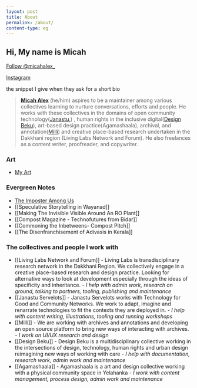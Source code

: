 ```yaml
---
layout: post
title: About
permalink: /about/
content-type: eg
---
```

## Hi, My name is Micah

<a href="https://twitter.com/micahalex\_?ref\_src=twsrc%5Etfw" class="twitter-follow-button" data-show-count="false">Follow @micahalex\_</a><script async src="https://platform.twitter.com/widgets.js" charset="utf-8"></script>

[Instagram](https://www.instagram.com/micah_chooo/)



the snippet I give when they ask for a short bio
>[**Micah Alex**](https://khattamicah.online/) (he/him) aspires to be a maintainer among various collectives learning to nurture conversations, efforts and people. He works with these collectives in the domains of open community technology([Janastu,](https://open.janastu.org/)) , human rights in the inclusive digital([Design Beku](https://designbeku.in/)), art-based design practice(Agamashaala), archival, and annotation([Milli](https://www.milli.link/)) and creative place-based research undertaken in the Dakkhani region (Living Labs Network and Forum). He also freelances as a content writer, proofreader, and copywriter.



### Art
-  [My Art](/art/)
 
### Evergreen Notes
- [The Imposter Among Us](https://khattamicah.online/notes/the-imposter-among-us)
- [[Speculative Storytelling in Wayanad]]
- [[Making The Invisible Visible Around An RO Plant]]
- [[Compost Magazine - Technofutures from Bidar]]
- [[Commoning the Inbetweens- Compost Pitch]]
- [[The Disenfranchisement of Adivasis in Kerala]]

### The collectives and people I work with

- [[Living Labs Network and Forum]] - Living Labs is transdisciplinary research network in the Dakkhani Region. We collectively engage in a creative place-based research and design practice. Looking for alternative ways to look at development especially through the ideas of specificity and inheritance.
	*- I help with admin work, research on ground, talking to partners, tooling, publishing and maintenance*
- [[Janastu Servelots]] - Janastu Servelots works with Technology for Good and Community Networks. We work to adapt, imagine and renarrate technologies to fit the contexts they are deployed in.
	*- I help with content writing, illustrations, tooling and running workshops*
- [[Milli]] - We are working with archives and annotations and developing an open source platform to bring new ways of interacting with archives.
	*- I work on UI/UX research and design*
- [[Design Beku]] - Design Beku is a multidisciplinary collective working in the intersections of design, technology, human rights and urban design reimagining new ways of working with care 
	*- I help with documentation, research work, admin work and maintenance*
- [[Agamashaala]] - Agamashaala is a art and design collective working with a physical community space in Yelahanka
	*- I work with content management, process design, admin work and maintenance*
